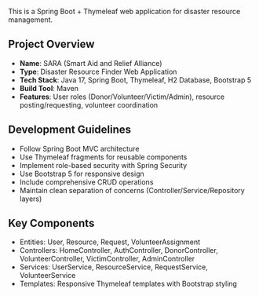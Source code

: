 <!-- SARA - Smart Aid and Relief Alliance Project Instructions -->

This is a Spring Boot + Thymeleaf web application for disaster resource management.

## Project Overview
- **Name**: SARA (Smart Aid and Relief Alliance)
- **Type**: Disaster Resource Finder Web Application
- **Tech Stack**: Java 17, Spring Boot, Thymeleaf, H2 Database, Bootstrap 5
- **Build Tool**: Maven
- **Features**: User roles (Donor/Volunteer/Victim/Admin), resource posting/requesting, volunteer coordination

## Development Guidelines
- Follow Spring Boot MVC architecture
- Use Thymeleaf fragments for reusable components
- Implement role-based security with Spring Security
- Use Bootstrap 5 for responsive design
- Include comprehensive CRUD operations
- Maintain clean separation of concerns (Controller/Service/Repository layers)

## Key Components
- Entities: User, Resource, Request, VolunteerAssignment
- Controllers: HomeController, AuthController, DonorController, VolunteerController, VictimController, AdminController
- Services: UserService, ResourceService, RequestService, VolunteerService
- Templates: Responsive Thymeleaf templates with Bootstrap styling